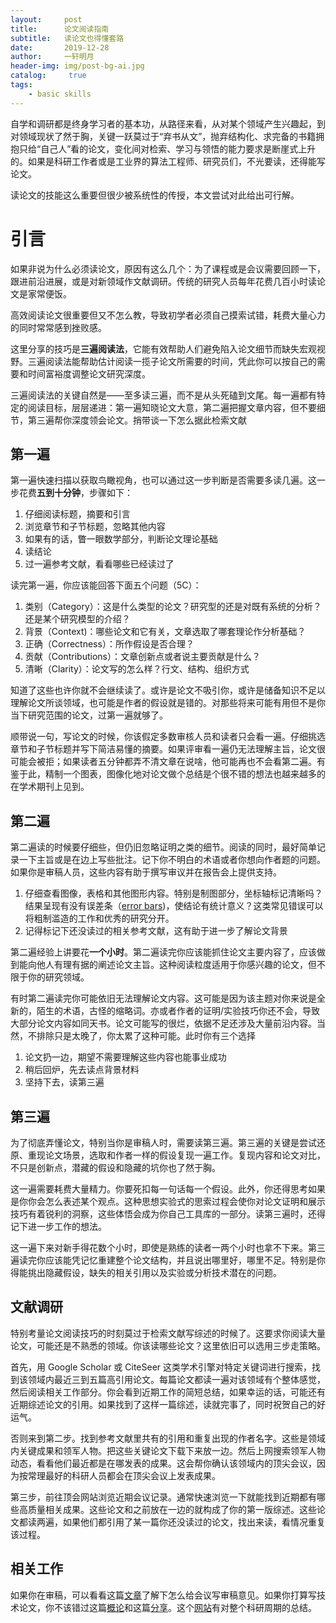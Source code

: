 ```yaml
---
layout:		post
title:  	论文阅读指南
subtitle:   读论文也得懂套路
date:       2019-12-28
author:     一轩明月
header-img: img/post-bg-ai.jpg
catalog: 	 true
tags:
    - basic skills
---
```


自学和调研都是终身学习者的基本功，从路径来看，从对某个领域产生兴趣起，到对领域现状了然于胸，关键一跃莫过于“弃书从文”，抛弃结构化、求完备的书籍拥抱只给“自己人”看的论文，变化间对检索、学习与领悟的能力要求是断崖式上升的。如果是科研工作者或是工业界的算法工程师、研究员们，不光要读，还得能写论文。

读论文的技能这么重要但很少被系统性的传授，本文尝试对此给出可行解。

# 引言

如果非说为什么必须读论文，原因有这么几个：为了课程或是会议需要回顾一下，跟进前沿进展，或是对新领域作文献调研。传统的研究人员每年花费几百小时读论文是家常便饭。

高效阅读论文很重要但又不怎么教，导致初学者必须自己摸索试错，耗费大量心力的同时常常感到挫败感。

这里分享的技巧是**三遍阅读法**，它能有效帮助人们避免陷入论文细节而缺失宏观视野。三遍阅读法能帮助估计阅读一揽子论文所需要的时间，凭此你可以按自己的需要和时间富裕度调整论文研究深度。

三遍阅读法的关键自然是——至多读三遍，而不是从头死磕到文尾。每一遍都有特定的阅读目标，层层递进：第一遍知晓论文大意，第二遍把握文章内容，但不要细节，第三遍帮你深度领会论文。捎带谈一下怎么据此检索文献

## 第一遍

第一遍快速扫描以获取鸟瞰视角，也可以通过这一步判断是否需要多读几遍。这一步花费**五到十分钟**，步骤如下：

1. 仔细阅读标题，摘要和引言
2. 浏览章节和子节标题，忽略其他内容
3. 如果有的话，瞥一眼数学部分，判断论文理论基础
4. 读结论
5. 过一遍参考文献，看看哪些已经读过了

读完第一遍，你应该能回答下面五个问题（5C）：

1. 类别（Category）：这是什么类型的论文？研究型的还是对既有系统的分析？还是某个研究模型的介绍？
2. 背景（Context)：哪些论文和它有关，文章选取了哪套理论作分析基础？
3. 正确（Correctness）：所作假设是否合理？
4. 贡献（Contributions）：文章创新点或者说主要贡献是什么？
5. 清晰（Clarity）：论文写的怎么样？行文、结构、组织方式

知道了这些也许你就不会继续读了。或许是论文不吸引你，或许是储备知识不足以理解论文所谈领域，也可能是作者的假设就是错的。对那些将来可能有用但不是你当下研究范围的论文，过第一遍就够了。

顺带说一句，写论文的时候，你该假定多数审核人员和读者只会看一遍。仔细挑选章节和子节标题并写下简洁易懂的摘要。如果评审看一遍仍无法理解主旨，论文很可能会被拒；如果读者五分钟都弄不清文章在说啥，他可能再也不会看第二遍。有鉴于此，精制一个图表，图像化地对论文做个总结是个很不错的想法也越来越多的在学术期刊上见到。

## 第二遍

第二遍读的时候要仔细些，但仍旧忽略证明之类的细节。阅读的同时，最好简单记录一下主旨或是在边上写些批注。记下你不明白的术语或者你想向作者题的问题。如果你是审稿人员，这些内容有助于撰写审议并在报告会上提供支持。

1. 仔细查看图像，表格和其他图形内容。特别是制图部分，坐标轴标记清晰吗？结果呈现有没有误差条（[error bars](https://projects.ncsu.edu/labwrite/res/gt/gt-stat-home.html#opennewwindow))，使结论有统计意义？这类常见错误可以将粗制滥造的工作和优秀的研究分开。
2. 记得标记下还没读过的相关参考文献，这有助于进一步了解论文背景

第二遍经验上讲要花**一个小时**。第二遍读完你应该能抓住论文主要内容了，应该做到能向他人有理有据的阐述论文主旨。这种阅读粒度适用于你感兴趣的论文，但不限于你的研究领域。

有时第二遍读完你可能依旧无法理解论文内容。这可能是因为该主题对你来说是全新的，陌生的术语，古怪的缩略词。亦或者作者的证明/实验技巧你还不会，导致大部分论文内容如同天书。论文可能写的很烂，依据不足还涉及大量前沿内容。当然，不排除只是太晚了，你太累了这种可能。此时你有三个选择

1. 论文扔一边，期望不需要理解这些内容也能事业成功
2. 稍后回炉，先去读点背景材料
3. 坚持下去，读第三遍

## 第三遍

为了彻底弄懂论文，特别当你是审稿人时，需要读第三遍。第三遍的关键是尝试还原、重现论文场景，选取和作者一样的假设复现一遍工作。复现内容和论文对比，不只是创新点，潜藏的假设和隐藏的坑你也了然于胸。

这一遍需要耗费大量精力。你要死扣每一句话每一个假设。此外，你还得思考如果是你你会怎么表述某个观点。这种思想实验式的思索过程会使你对论文证明和展示技巧有着锐利的洞察，这些体悟会成为你自己工具库的一部分。读第三遍时，还得记下进一步工作的想法。

这一遍下来对新手得花数个小时，即使是熟练的读者一两个小时也拿不下来。第三遍读完你应该能凭记忆重建整个论文结构，并且说出哪里好，哪里不足。特别是你得能挑出隐藏假设，缺失的相关引用以及实验或分析技术潜在的问题。

## 文献调研

特别考量论文阅读技巧的时刻莫过于检索文献写综述的时候了。这要求你阅读大量论文，可能还是不熟悉的领域。你该读哪些论文？这里依旧可以选用三步走策略。

首先，用 Google Scholar 或 CiteSeer 这类学术引擎对特定关键词进行搜索，找到该领域内最近三到五篇高引用论文。每篇论文都读一遍对该领域有个整体感觉，然后阅读相关工作部分。你会看到近期工作的简短总结，如果幸运的话，可能还有近期综述论文的引用。如果找到了这样一篇综述，读就完事了，同时祝贺自己的好运气。

否则来到第二步。找到参考文献里共有的引用和重复出现的作者名字。这些是领域内关键成果和领军人物。把这些关键论文下载下来放一边。然后上网搜索领军人物动态，看看他们最近都是在哪发表的成果。这会帮你确认该领域内的顶尖会议，因为按常理最好的科研人员都会在顶尖会议上发表成果。

第三步，前往顶会网站浏览近期会议记录。通常快速浏览一下就能找到近期都有哪些高质量相关成果。这些论文和之前放在一边的就构成了你的第一版综述。这些论文都读两遍，如果他们都引用了某一篇你还没读过的论文，找出来读，看情况重复该过程。

## 相关工作

如果你在审稿，可以看看这篇[文章](http://people.inf.ethz.ch/troscoe/pubs/review-writing.pdf)了解下怎么给会议写审稿意见。如果你打算写技术论文，你不该错过这篇[概论](https://onlinelibrary.wiley.com/doi/pdfdirect/10.1002/adma.200400767)和这篇[分享](https://www.cs.columbia.edu/~hgs/etc/writing-style.html)。这个[网站](https://www.microsoft.com/en-us/research/people/simonpj/)有对整个科研周期的总结。

